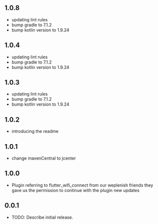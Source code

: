 ## 1.0.8

- updating lint rules
- bump gradle to 7.1.2
- bump kotlin version to 1.9.24

## 1.0.4

- updating lint rules
- bump gradle to 7.1.2
- bump kotlin version to 1.9.24

## 1.0.3

- updating lint rules
- bump gradle to 7.1.2
- bump kotlin version to 1.9.24

## 1.0.2

- introducing the readme

## 1.0.1

- change mavenCentral to jcenter

## 1.0.0

- Plugin referring to flutter_wifi_connect from our weplenish friends they gave us the permission to continue with the plugin new updates

## 0.0.1

- TODO: Describe initial release.
